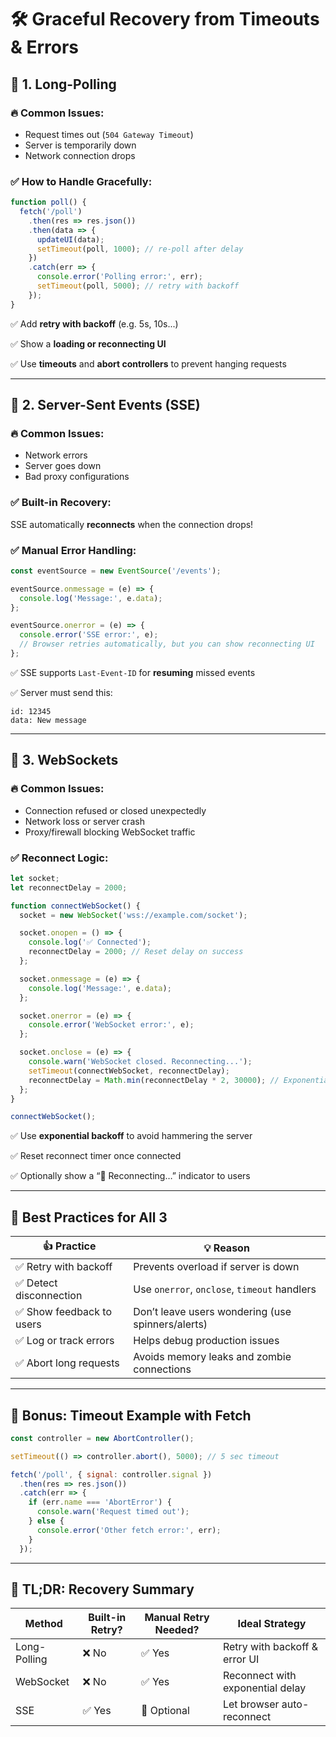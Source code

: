# 🛠️ Graceful Recovery from Timeouts & Errors

## 🔄 1. Long-Polling

### 🔥 Common Issues:

* Request times out (`504 Gateway Timeout`)
* Server is temporarily down
* Network connection drops

### ✅ How to Handle Gracefully:

```javascript
function poll() {
  fetch('/poll')
    .then(res => res.json())
    .then(data => {
      updateUI(data);
      setTimeout(poll, 1000); // re-poll after delay
    })
    .catch(err => {
      console.error('Polling error:', err);
      setTimeout(poll, 5000); // retry with backoff
    });
}
```

✅ Add **retry with backoff** (e.g. 5s, 10s...)

✅ Show a **loading or reconnecting UI**

✅ Use **timeouts** and **abort controllers** to prevent hanging requests

---

## 📡 2. Server-Sent Events (SSE)

### 🔥 Common Issues:

* Network errors
* Server goes down
* Bad proxy configurations

### ✅ Built-in Recovery:

SSE automatically **reconnects** when the connection drops!

### ✅ Manual Error Handling:

```javascript
const eventSource = new EventSource('/events');

eventSource.onmessage = (e) => {
  console.log('Message:', e.data);
};

eventSource.onerror = (e) => {
  console.error('SSE error:', e);
  // Browser retries automatically, but you can show reconnecting UI
};
```

✅ SSE supports `Last-Event-ID` for **resuming** missed events

✅ Server must send this:

```http
id: 12345
data: New message
```

---

## 🔌 3. WebSockets

### 🔥 Common Issues:

* Connection refused or closed unexpectedly
* Network loss or server crash
* Proxy/firewall blocking WebSocket traffic

### ✅ Reconnect Logic:

```javascript
let socket;
let reconnectDelay = 2000;

function connectWebSocket() {
  socket = new WebSocket('wss://example.com/socket');

  socket.onopen = () => {
    console.log('✅ Connected');
    reconnectDelay = 2000; // Reset delay on success
  };

  socket.onmessage = (e) => {
    console.log('Message:', e.data);
  };

  socket.onerror = (e) => {
    console.error('WebSocket error:', e);
  };

  socket.onclose = (e) => {
    console.warn('WebSocket closed. Reconnecting...');
    setTimeout(connectWebSocket, reconnectDelay);
    reconnectDelay = Math.min(reconnectDelay * 2, 30000); // Exponential backoff
  };
}

connectWebSocket();
```

✅ Use **exponential backoff** to avoid hammering the server

✅ Reset reconnect timer once connected

✅ Optionally show a “🔄 Reconnecting…” indicator to users

---

## 🧠 Best Practices for All 3

| 👍 Practice              | 💡 Reason                                         |
| ------------------------ | ------------------------------------------------- |
| ✅ Retry with backoff     | Prevents overload if server is down               |
| ✅ Detect disconnection   | Use `onerror`, `onclose`, `timeout` handlers      |
| ✅ Show feedback to users | Don’t leave users wondering (use spinners/alerts) |
| ✅ Log or track errors    | Helps debug production issues                     |
| ✅ Abort long requests    | Avoids memory leaks and zombie connections        |

---

## 🧪 Bonus: Timeout Example with Fetch

```javascript
const controller = new AbortController();

setTimeout(() => controller.abort(), 5000); // 5 sec timeout

fetch('/poll', { signal: controller.signal })
  .then(res => res.json())
  .catch(err => {
    if (err.name === 'AbortError') {
      console.warn('Request timed out');
    } else {
      console.error('Other fetch error:', err);
    }
  });
```

---

## 🏁 TL;DR: Recovery Summary

| Method       | Built-in Retry? | Manual Retry Needed? | Ideal Strategy                   |
| ------------ | --------------- | -------------------- | -------------------------------- |
| Long-Polling | ❌ No            | ✅ Yes                | Retry with backoff & error UI    |
| WebSocket    | ❌ No            | ✅ Yes                | Reconnect with exponential delay |
| SSE          | ✅ Yes           | 🚫 Optional          | Let browser auto-reconnect       |